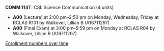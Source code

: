 **COMM 114T**: CSI: Science Communication (4 units)

- **A00** (Lecture) at 2:00 pm–2:50 pm on Monday, Wednesday, Friday at RCLAS R101 by Walkover, Lillian B (A16711297)
- **A00** (Final Exam) at 3:00 pm–5:59 pm on Monday at RCLAS R04 by Walkover, Lillian B (A16711297)

[Enrollment numbers over time](./COMM114T.tsv)
